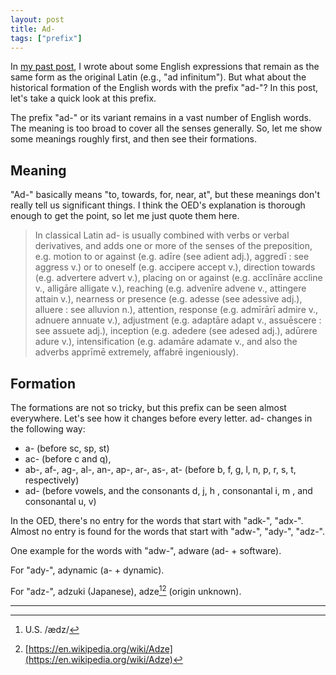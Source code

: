 ```yaml
---
layout: post
title: Ad-
tags: ["prefix"]
---
```


In [my past post](https://koki-yamaguchi.github.io/2021/11/14/ad-absurdum.html), I wrote about some English expressions that remain as the same form as the original Latin (e.g., "ad infinitum").
But what about the historical formation of the English words with the prefix "ad-"?
In this post, let's take a quick look at this prefix.

The prefix "ad-" or its variant remains in a vast number of English words.
The meaning is too broad to cover all the senses generally.
So, let me show some meanings roughly first, and then see their formations.

## Meaning
"Ad-" basically means "to, towards, for, near, at", but these meanings don't really tell us significant things.
I think the OED's explanation is thorough enough to get the point, so let me just quote them here.

> In classical Latin ad- is usually combined with verbs or verbal derivatives, and adds one or more of the senses of the preposition, e.g. motion to or against (e.g. adīre (see adient adj.), aggredī : see aggress v.) or to oneself (e.g. accipere accept v.), direction towards (e.g. advertere advert v.), placing on or against (e.g. acclīnāre accline v., alligāre alligate v.), reaching (e.g. advenīre advene v., attingere attain v.), nearness or presence (e.g. adesse (see adessive adj.), alluere : see alluvion n.), attention, response (e.g. admīrārī admire v., adnuere annuate v.), adjustment (e.g. adaptāre adapt v., assuēscere : see assuete adj.), inception (e.g. adedere (see adesed adj.), adūrere adure v.), intensification (e.g. adamāre adamate v., and also the adverbs apprīmē extremely, affabrē ingeniously).

## Formation
The formations are not so tricky, but this prefix can be seen almost everywhere.
Let's see how it changes before every letter. ad- changes in the following way:

- a- (before sc, sp, st)
- ac- (before c and q),
- ab-, af-, ag-, al-, an-, ap-, ar-, as-, at- (before b, f, g, l, n, p, r, s, t, respectively)
- ad- (before vowels, and the consonants d, j, h , consonantal i, m , and consonantal u, v)

In the OED, there's no entry for the words that start with "adk-", "adx-".
Almost no entry is found for the words that start with "adw-", "ady-", "adz-".

One example for the words with "adw-", adware (ad- + software).

For "ady-", adynamic (a- + dynamic).

For "adz-", adzuki (Japanese), adze[^adze-pron][^wiki-adze] (origin unknown).

---

[^adze-pron]: U.S. /ædz/
[^wiki-adze]: [https://en.wikipedia.org/wiki/Adze](https://en.wikipedia.org/wiki/Adze)
